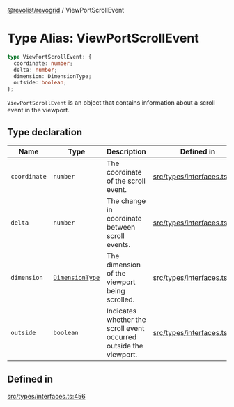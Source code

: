 [@revolist/revogrid](README.md) / ViewPortScrollEvent

# Type Alias: ViewPortScrollEvent

```ts
type ViewPortScrollEvent: {
  coordinate: number;
  delta: number;
  dimension: DimensionType;
  outside: boolean;
};
```

`ViewPortScrollEvent` is an object that contains information about a scroll
event in the viewport.

## Type declaration

| Name | Type | Description | Defined in |
| ------ | ------ | ------ | ------ |
| `coordinate` | `number` | The coordinate of the scroll event. | [src/types/interfaces.ts:464](https://github.com/revolist/revogrid/blob/477507f867ff98f395e0119897545945e222b246/src/types/interfaces.ts#L464) |
| `delta` | `number` | The change in coordinate between scroll events. | [src/types/interfaces.ts:468](https://github.com/revolist/revogrid/blob/477507f867ff98f395e0119897545945e222b246/src/types/interfaces.ts#L468) |
| `dimension` | [`DimensionType`](TypeAlias.DimensionType.md) | The dimension of the viewport being scrolled. | [src/types/interfaces.ts:460](https://github.com/revolist/revogrid/blob/477507f867ff98f395e0119897545945e222b246/src/types/interfaces.ts#L460) |
| `outside` | `boolean` | Indicates whether the scroll event occurred outside the viewport. | [src/types/interfaces.ts:472](https://github.com/revolist/revogrid/blob/477507f867ff98f395e0119897545945e222b246/src/types/interfaces.ts#L472) |

## Defined in

[src/types/interfaces.ts:456](https://github.com/revolist/revogrid/blob/477507f867ff98f395e0119897545945e222b246/src/types/interfaces.ts#L456)
